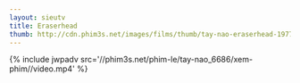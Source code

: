 ```yaml
---
layout: sieutv
title: Eraserhead
thumb: http://cdn.phim3s.net/images/films/thumb/tay-nao-eraserhead-1977.jpg
---
```

{% include jwpadv src='//phim3s.net/phim-le/tay-nao_6686/xem-phim//video.mp4' %}